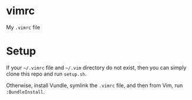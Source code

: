 vimrc
=====

My `.vimrc` file


Setup
=====

If your `~/.vimrc` file and `~/.vim` directory do not exist, then you can
simply clone this repo and run `setup.sh`.

Otherwise, install Vundle, symlink the `.vimrc` file, and then from Vim, run
`:BundleInstall`.

